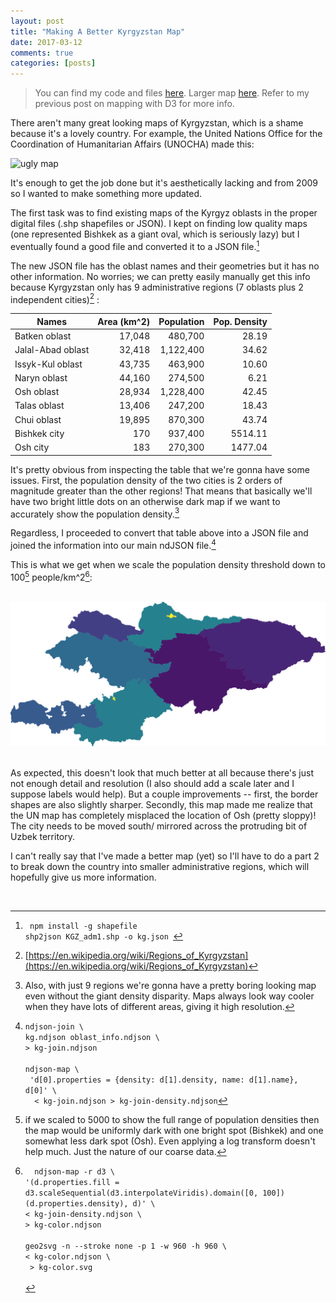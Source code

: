 ```yaml
---
layout: post
title: "Making A Better Kyrgyzstan Map"
date: 2017-03-12
comments: true
categories: [posts]
---
```

> You can find my code and files [here](https://github.com/TheGoldenRatio/maps-d3). Larger map [here](../images/kg100.svg). Refer to my previous post on mapping with D3 for more info. 

There aren't many great looking maps of Kyrgyzstan, which is a shame because it's a lovely country. For example, the United Nations Office for the Coordination of Humanitarian Affairs (UNOCHA) made this:

 ![ugly map](http://img.static.reliefweb.int/sites/reliefweb.int/files/styles/attachment-large/public/resources-pdf-previews/18652-E7BE45FFEA4484B2C125774200517C94-map.png?itok=y5KlQY-D)

It's enough to get the job done but it's aesthetically lacking and from 2009 so I wanted to make something more updated.

The first task was to find existing maps of the Kyrgyz oblasts in the proper digital files (.shp shapefiles or JSON). I kept on finding low quality maps (one represented Bishkek as a giant oval, which is seriously lazy) but I eventually found a good file and converted it to a JSON file.[^1]

The new JSON file has the oblast names and their geometries but it has no other information. No worries; we can pretty easily manually get this info because Kyrgyzstan only has 9 administrative regions (7 oblasts plus 2 independent cities)[^2] : 

Names 	  	  | Area (km^2)	| 	Population |  	 Pop. Density  |
 ------------ | -----------: | -----------: |-----------: |
Batken oblast |    17,048    |	480,700		|	28.19 |	    
Jalal-Abad oblast|	32,418	| 1,122,400	| 34.62 | 
Issyk-Kul oblast |	43,735	| 463,900	| 10.60 |
Naryn oblast | 44,160	| 274,500	| 6.21|
Osh oblast	| 28,934	| 1,228,400	| 42.45 |
Talas oblast |	13,406 |	247,200 |	18.43 |
Chui oblast |	19,895 |	870,300	| 43.74|
Bishkek city | 	170	| 937,400| 	5514.11|
Osh city| 	183	| 270,300	| 1477.04|

It's pretty obvious from inspecting the table that we're gonna have some issues. First, the population density of the two cities is 2 orders of magnitude greater than the other regions! That means that basically we'll have two bright little dots on an otherwise dark map if we want to accurately show the population density.[^3] 

Regardless, I proceeded to convert that table above into a JSON file and joined the information into our main ndJSON file.[^4]

This is what we get when we scale the population density threshold down to 100[^5] people/km^2[^6]:   

<br> ![kg100](../images/kg100.svg)  <br><br>

As expected, this doesn't look that much better at all because there's just not enough detail and resolution (I also should add a scale later and I suppose labels would help). But a couple improvements -- first, the border shapes are also slightly sharper. Secondly, this map made me realize that the UN map has completely misplaced the location of Osh (pretty sloppy)! The city needs to be moved south/ mirrored across the protruding bit of Uzbek territory.

I can't really say that I've made a better map (yet) so I'll have to do a part 2 to break down the country into smaller administrative regions, which will hopefully give us more information.

<br>

[^1]: ```` npm install -g shapefile```` <br> ````shp2json KGZ_adm1.shp -o kg.json ````
[^2]: [https://en.wikipedia.org/wiki/Regions_of_Kyrgyzstan](https://en.wikipedia.org/wiki/Regions_of_Kyrgyzstan)
[^3]: Also, with just 9 regions we're gonna have a pretty boring looking map even without the giant density disparity. Maps always look way cooler when they have lots of different areas, giving it high resolution.
[^4]: ```` ndjson-join \ ```` <br>  ````kg.ndjson oblast_info.ndjson \ ```` <br>  ````> kg-join.ndjson````  <br> <br> ````ndjson-map \```` <br> ```` 'd[0].properties = {density: d[1].density, name: d[1].name},  d[0]' \```` <br> ````  < kg-join.ndjson > kg-join-density.ndjson````
[^5]: if we scaled to 5000 to show the full range of population densities then the map would be uniformly dark with one bright spot (Bishkek) and one somewhat less dark spot (Osh). Even applying a log transform doesn't help much. Just the nature of our coarse data.
[^6]: ````  ndjson-map -r d3 \```` <br> ````'(d.properties.fill = d3.scaleSequential(d3.interpolateViridis).domain([0, 100])(d.properties.density), d)' \````  <br> ````< kg-join-density.ndjson \ ````<br> ````> kg-color.ndjson ```` <br><br>   ````geo2svg -n --stroke none -p 1 -w 960 -h 960 \ ```` <br> ````< kg-color.ndjson \ ```` <br> ```` > kg-color.svg```` <br><br>  
